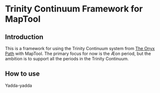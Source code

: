 # Trinity Continuum Framework for MapTool

## Introduction
This is a framework for using the Trinity Continuum system from [The Onyx Path](https://theonyxpath.com) with MapTool. 
The primary focus for now is the Æon period, but the ambition is to support all the periods in the Trinity Continuum.

## How to use
Yadda-yadda

